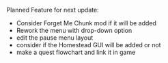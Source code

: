 Planned Feature for next update:

- Consider Forget Me Chunk mod if it will be added
- Rework the menu with drop-down option
- edit the pause menu layout
- consider if the Homestead GUI will be added or not
- make a quest flowchart and link it in game
